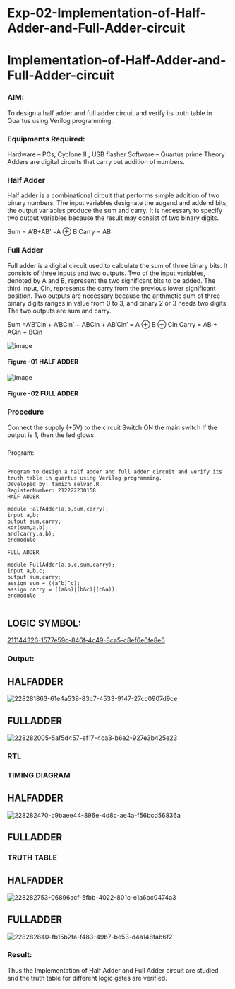 # Exp-02-Implementation-of-Half-Adder-and-Full-Adder-circuit

# Implementation-of-Half-Adder-and-Full-Adder-circuit
### AIM:
To design a half adder and full adder circuit and verify its truth table in Quartus using Verilog programming.

### Equipments Required:
Hardware – PCs, Cyclone II , USB flasher
Software – Quartus prime
Theory
Adders are digital circuits that carry out addition of numbers.

### Half Adder
Half adder is a combinational circuit that performs simple addition of two binary numbers. The input variables designate the augend and addend bits; the output variables produce the sum and carry. It is necessary to specify two output variables because the result may consist of two binary digits.

Sum = A’B+AB’ =A ⊕ B Carry = AB

### Full Adder
Full adder is a digital circuit used to calculate the sum of three binary bits. It consists of three inputs and two outputs. Two of the input variables, denoted by A and B, represent the two significant bits to be added. The third input, Cin, represents the carry from the previous lower significant position. Two outputs are necessary because the arithmetic sum of three binary digits ranges in value from 0 to 3, and binary 2 or 3 needs two digits. The two outputs are sum and carry.

Sum =A’B’Cin + A’BCin’ + ABCin + AB’Cin’ = A ⊕ B ⊕ Cin Carry = AB + ACin + BCin

 ![image](https://user-images.githubusercontent.com/36288975/163552156-a13e5a56-c638-4110-97d9-8896907c8d25.png)

#### Figure -01 HALF ADDER 


![image](https://user-images.githubusercontent.com/36288975/163552057-b3547877-6d07-45b4-b7e0-bcfebfad9e1d.png)

#### Figure -02 FULL ADDER 

### Procedure

Connect the supply (+5V) to the circuit
Switch ON the main switch
If the output is 1, then the led glows.
### 
Program:
```

Program to design a half adder and full adder circuit and verify its truth table in quartus using Verilog programming.
Developed by: tamizh selvan.R
RegisterNumber: 212222230158
HALF ADDER  

module HalfAdder(a,b,sum,carry);
input a,b;
output sum,carry;
xor(sum,a,b);
and(carry,a,b);
endmodule  

FULL ADDER  

module FullAdder(a,b,c,sum,carry);
input a,b,c;
output sum,carry;
assign sum = ((a^b)^c);
assign carry = ((a&b)|(b&c)|(c&a));
endmodule 


```
## LOGIC SYMBOL:


[211144326-1577e59c-846f-4c49-8ca5-c8ef6e6fe8e6](https://user-images.githubusercontent.com/121148386/230773304-098aa7ad-5040-41fb-8144-7c7caabb252a.png)



### Output:

## HALFADDER


![228281863-61e4a539-83c7-4533-9147-27cc0907d9ce](https://user-images.githubusercontent.com/121148386/230775270-c0bd7e8e-519d-4a97-b1c1-2efb3886ba17.png)


## FULLADDER


![228282005-5af5d457-ef17-4ca3-b6e2-927e3b425e23](https://user-images.githubusercontent.com/121148386/230775280-ce3d0408-ed14-43db-ad57-8ab18a622634.png)

### RTL
### TIMING DIAGRAM

## HALFADDER

![228282470-c9baee44-896e-4d8c-ae4a-f56bcd56836a](https://user-images.githubusercontent.com/121148386/230775308-5fd63b02-a1f5-4d33-b8e6-065f2cd373f5.png)

## FULLADDER






### TRUTH TABLE 

## HALFADDER

![228282753-06896acf-5fbb-4022-801c-e1a6bc0474a3](https://user-images.githubusercontent.com/121148386/230775367-d3f21c35-19ef-4d1a-a01e-e495cd1b07e6.png)

## FULLADDER


![228282840-fb15b2fa-f483-49b7-be53-d4a148fab6f2](https://user-images.githubusercontent.com/121148386/230775415-21425694-4748-4f1b-94a2-641935f423fd.png)


### Result:

Thus the Implementation of Half Adder and Full Adder circuit are studied and the truth table for different logic gates are verified.
